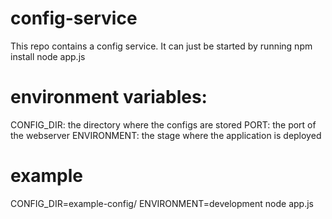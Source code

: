 # config-service

This repo contains a config service. It can just be started by running
npm install
node app.js

# environment variables:
CONFIG_DIR: the directory where the configs are stored
PORT: the port of the webserver
ENVIRONMENT: the stage where the application is deployed

# example
CONFIG_DIR=example-config/ ENVIRONMENT=development node app.js